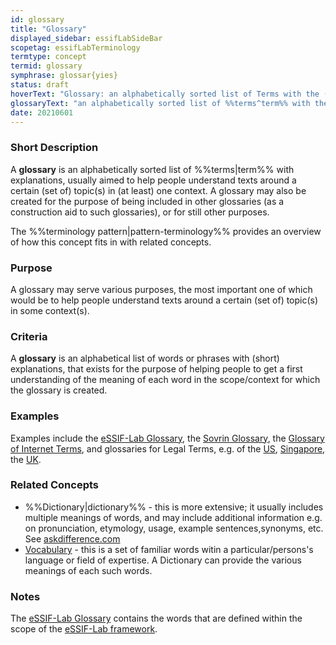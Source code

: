 ```yaml
---
id: glossary
title: "Glossary"
displayed_sidebar: essifLabSideBar
scopetag: essifLabTerminology
termtype: concept
termid: glossary
symphrase: glossar{yies}
status: draft
hoverText: "Glossary: an alphabetically sorted list of Terms with the (single) meaning it has in (at least) one context."
glossaryText: "an alphabetically sorted list of %%terms^term%% with the (single) meaning it has in (at least) one context."
date: 20210601
---
```


### Short Description
A **glossary** is an alphabetically sorted list of %%terms|term%% with explanations, usually aimed to help people understand texts around a certain (set of) topic(s) in (at least) one context. A glossary may also be created for the purpose of being included in other glossaries (as a construction aid to such glossaries), or for still other purposes.

The %%terminology pattern|pattern-terminology%% provides an overview of how this concept fits in with related concepts.

### Purpose
A glossary may serve various purposes, the most important one of which would be to help people understand texts around a certain (set of) topic(s) in some context(s).

### Criteria
A **glossary** is an alphabetical list of words or phrases with (short) explanations, that exists for the purpose of helping people to get a first understanding of the meaning of each word in the scope/context for which the glossary is created.

### Examples
Examples include the [eSSIF-Lab Glossary](../essifLab-glossary), the [Sovrin Glossary](https://sovrin.org/library/glossary/), the [Glossary of Internet Terms](https://www.internetsociety.org/internet/glossary-internet-terms/), and glossaries for Legal Terms, e.g. of the [US](https://www.uscourts.gov/glossary), [Singapore](https://www.supremecourt.gov.sg/services/self-help-services/glossary-of-terms), the [UK](https://www.copfs.gov.uk/involved-in-a-case/glossary-of-legal-terms).

### Related Concepts
- %%Dictionary|dictionary%% - this is more extensive; it usually includes multiple meanings of words, and may include additional information e.g. on pronunciation, etymology, usage, example sentences,synonyms, etc. See [askdifference.com](https://www.askdifference.com/dictionary-vs-glossary/)
- [Vocabulary](https://en.wikipedia.org/wiki/Vocabulary) - this is a set of familiar words witin a particular/persons's language or field of expertise. A Dictionary can provide the various meanings of each such words.

### Notes
The [eSSIF-Lab Glossary](../essifLab-glossary) contains the words that are defined within the scope of the [eSSIF-Lab framework](../essifLab-project).